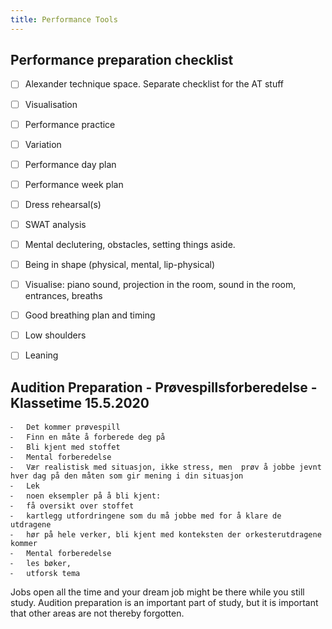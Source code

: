 ```yaml
---
title: Performance Tools
---
```


## Performance preparation checklist


- [ ] Alexander technique space. Separate checklist for the AT stuff
- [ ] Visualisation
- [ ] Performance practice
- [ ] Variation
- [ ] Performance day plan
- [ ] Performance week plan
- [ ] Dress rehearsal(s)
- [ ] SWAT analysis
- [ ] Mental declutering, obstacles, setting things aside.
- [ ] Being in shape (physical, mental, lip-physical)
- [ ] Visualise: piano sound, projection in the room, sound in the room, entrances, breaths
- [ ] Good breathing plan and timing
- [ ] Low shoulders
- [ ] Leaning


## Audition Preparation - Prøvespillsforberedelse - Klassetime 15.5.2020

	⁃	Det kommer prøvespill
	⁃	Finn en måte å forberede deg på
	⁃	Bli kjent med stoffet
	⁃	Mental forberedelse
	⁃	Vær realistisk med situasjon, ikke stress, men  prøv å jobbe jevnt hver dag på den måten som gir mening i din situasjon
	⁃	Lek
	⁃	noen eksempler på å bli kjent:
	⁃	få oversikt over stoffet
	⁃	kartlegg utfordringene som du må jobbe med for å klare de utdragene
	⁃	hør på hele verker, bli kjent med konteksten der orkesterutdragene kommer
	⁃	Mental forberedelse
	⁃	les bøker,
	⁃	utforsk tema

Jobs open all the time and your dream job might be there while you still study. Audition preparation is an important part of study, but it is important that other areas are not thereby forgotten.
